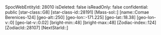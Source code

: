 ﻿---
location: [18.38,-171.225,250]
type: Station
tags:
- astro/Star

---
SpocWebEntityId: 28010
isDeleted: false
isReadOnly: false
confidential: public
[star-class::G8]
[star-class-id::28191]
[Mass-sol::]
[name::Comae Berenices-124]
[geo-alt::250]
[geo-lon::-171.225]
[geo-lat::18.38]
[geo-lon-v::0]
[geo-lat-v::0.02]
[bright-min::48]
[bright-max::48]
[Zodiac-index::124]
[ZodiacId::28107]
[NextStarId::]

